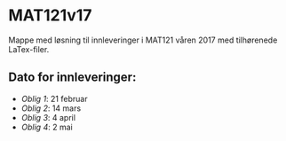 # MAT121v17

Mappe med løsning til innleveringer i MAT121 våren 2017 med tilhørenede LaTex-filer. 

## Dato for innleveringer:
- *Oblig 1*: 21 februar
- *Oblig 2*: 14 mars
- *Oblig 3*: 4 april
- *Oblig 4*: 2 mai
